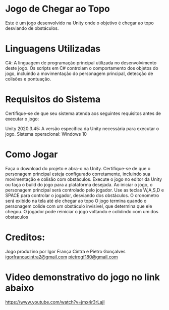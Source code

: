 # Jogo de Chegar ao Topo
Este é um jogo desenvolvido na Unity onde o objetivo é chegar ao topo desviando de obstáculos.

# Linguagens Utilizadas
C#: A linguagem de programação principal utilizada no desenvolvimento deste jogo. Os scripts em C# controlam o comportamento dos objetos do jogo, incluindo a movimentação do personagem principal, detecção de colisões e pontuação.

# Requisitos do Sistema
Certifique-se de que seu sistema atenda aos seguintes requisitos antes de executar o jogo:

Unity 2020.3.45: A versão específica da Unity necessária para executar o jogo.
Sistema operacional: Windows 10

# Como Jogar
Faça o download do projeto e abra-o na Unity.
Certifique-se de que o personagem principal esteja configurado corretamente, incluindo sua movimentação e colisão com obstáculos.
Execute o jogo no editor da Unity ou faça o build do jogo para a plataforma desejada.
Ao iniciar o jogo, o personagem principal será controlado pelo jogador.
Use as teclas W,A,S,D e SPACE para controlar o jogador, desviando dos obstáculos.
O cronometro será exibido na tela até ele chegar ao topo
O jogo termina quando o personagem colide com um obstáculo invisivel, que determina que ele chegou. 
O jogador pode reiniciar o jogo voltando e colidindo com um dos obstaculos

# Creditos:
Jogo produzino por Igor França Cintra e Pietro Gonçalves
igorfrancacintra2@gmail.com
pietrogf180@gmail.com

# Video demonstrativo do jogo no link abaixo
https://www.youtube.com/watch?v=jmx4r3rLajI
